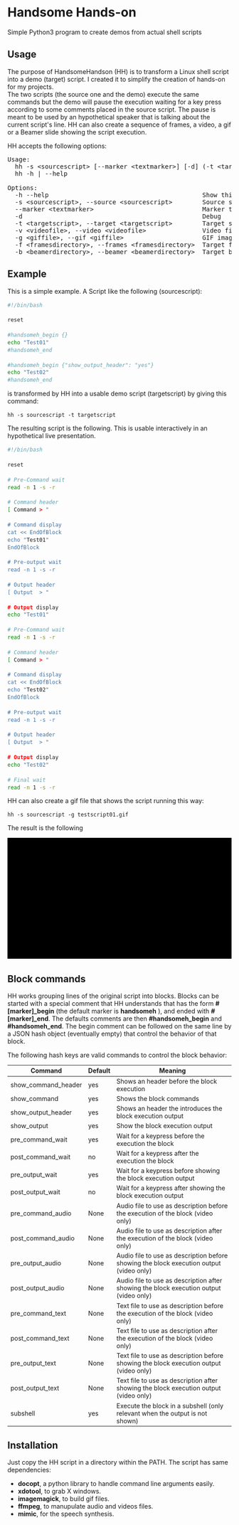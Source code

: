# Handsome Hands-on

Simple Python3 program to create demos from actual shell scripts

## Usage

The purpose of HandsomeHandson (HH) is to transform a Linux shell script into a demo (target) script. I created it to simplify the creation of hands-on for my projects.  
The two scripts (the source one and the demo) execute the same commands but the demo will pause the execution waiting for a key press according to some comments placed in the source script.  The pause is meant to be used by an hypothetical speaker that is talking about the current script's line. HH can also create a sequence of frames, a video, a gif or a Beamer slide showing the script execution.

HH accepts the following options:

<pre>
Usage:
  hh -s &lt;sourcescript&gt; [--marker &lt;textmarker&gt;] [-d] (-t &lt;targetscript&gt; | -f &lt;framesdirectory&gt; | -v &lt;videofile&gt; | -g &lt;giffile&gt; | -b &lt;beamerdirectory&gt;)
  hh -h | --help

Options:
  -h --help                                         Show this screen.
  -s &lt;sourcescript&gt;, --source &lt;sourcescript&gt;        Source script
  --marker &lt;textmarker&gt;                             Marker to intercept commands [default: handsomeh]
  -d                                                Debug
  -t &lt;targetscript&gt;, --target &lt;targetscript&gt;        Target script
  -v &lt;videofile&gt;, --video &lt;videofile&gt;               Video file
  -g &lt;giffile&gt;, --gif &lt;giffile&gt;                     GIF image
  -f &lt;framesdirectory&gt;, --frames &lt;framesdirectory&gt;  Target frames directory
  -b &lt;beamerdirectory&gt;, --beamer &lt;beamerdirectory&gt;  Target beamer directory
</pre>

## Example

This is a simple example. A Script like the following (sourcescript):

```bash
#!/bin/bash

reset

#handsomeh_begin {}
echo "Test01"
#handsomeh_end

#handsomeh_begin {"show_output_header": "yes"}
echo "Test02"
#handsomeh_end
```

is transformed by HH into a usable demo script (targetscript) by giving this command:

```console
hh -s sourcescript -t targetscript
```

The resulting script is the following. This is usable interactively in an hypothetical live presentation. 

```bash
#!/bin/bash

reset

# Pre-Command wait
read -n 1 -s -r

# Command header
[ Command > "

# Command display
cat << EndOfBlock
echo "Test01"
EndOfBlock

# Pre-output wait
read -n 1 -s -r

# Output header
[ Output  > "

# Output display
echo "Test01"

# Pre-Command wait
read -n 1 -s -r

# Command header
[ Command > "

# Command display
cat << EndOfBlock
echo "Test02"
EndOfBlock

# Pre-output wait
read -n 1 -s -r

# Output header
[ Output  > "

# Output display
echo "Test02"

# Final wait
read -n 1 -s -r
```

HH can also create a gif file that shows the script running this way:

```console
hh -s sourcescript -g testscript01.gif
```
The result is the following

![Example result](testscript01.gif)

## Block commands

HH works grouping lines of the original script into blocks. Blocks can be started with a special comment that HH understands that has the form __#[marker]\_begin__ (the default marker is __handsomeh__ ), and ended with __#[marker]\_end__. The defaults comments are then __#handsomeh_begin__ and __#handsomeh_end__. The begin comment can be followed on the same line by a JSON hash object (eventually empty) that control the behavior of that block.

The following hash keys are valid commands to control the block behavior:

| Command | Default | Meaning | 
|---|---|---|
| show_command_header | yes | Shows an header before the block execution |
| show_command | yes | Shows the block commands |
| show_output_header | yes | Shows an header the introduces the block execution output |
| show_output  | yes | Show the block execution output |
| pre_command_wait | yes | Wait for a keypress before the execution the block |
| post_command_wait | no | Wait for a keypress after the execution the block|
| pre_output_wait | yes | Wait for a keypress before showing the block execution output |
| post_output_wait | no | Wait for a keypress after showing the block execution output |
| pre_command_audio | None | Audio file to use as description before the execution of the block (video only) |
| post_command_audio | None | Audio file to use as description after the execution of the block (video only) |
| pre_output_audio | None | Audio file to use as description before showing the block execution output (video only) |
| post_output_audio | None | Audio file to use as description after showing the block execution output (video only) |
| pre_command_text | None | Text file to use as description before the execution of the block (video only) |
| post_command_text | None | Text file to use as description after the execution of the block (video only) |
| pre_output_text | None | Text file to use as description before showing the block execution output (video only) |
| post_output_text | None | Text file to use as description after showing the block execution output (video only) |
| subshell | yes | Execute the block in a subshell (only relevant when the output is not shown) |

## Installation

Just copy the HH script in a directory within the PATH. The script has same dependencies:

* __docopt__, a python library to handle command line arguments easily.
* __xdotool__, to grab X windows.
* __imagemagick__, to build gif files.
* __ffmpeg__, to manupulate audio and videos files.
* __mimic__, for the speech synthesis.
